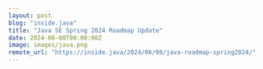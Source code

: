```yaml
---
layout: post
blog: "inside.java"
title: "Java SE Spring 2024 Roadmap Update"
date: 2024-06-08T00:00:00Z
image: images/java.png
remote_url: "https://inside.java/2024/06/08/java-roadmap-spring2024/"
---
```

